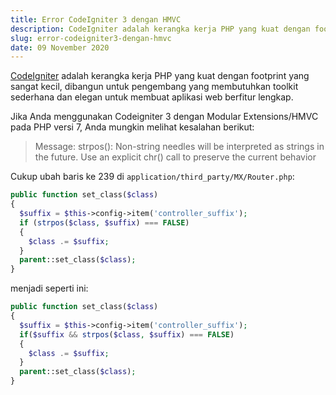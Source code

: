 ```yaml
---
title: Error CodeIgniter 3 dengan HMVC
description: CodeIgniter adalah kerangka kerja PHP yang kuat dengan footprint yang sangat kecil, dibangun untuk pengembang yang membutuhkan toolkit sederhana dan elegan untuk membuat aplikasi web berfitur lengkap.
slug: error-codeigniter3-dengan-hmvc
date: 09 November 2020
---
```


[CodeIgniter](https://codeigniter.com) adalah kerangka kerja PHP yang kuat dengan footprint yang sangat kecil, dibangun untuk pengembang yang membutuhkan toolkit sederhana dan elegan untuk membuat aplikasi web berfitur lengkap.

Jika Anda menggunakan Codeigniter 3 dengan Modular Extensions/HMVC pada PHP versi 7, Anda mungkin melihat kesalahan berikut:

> Message: strpos(): Non-string needles will be interpreted as strings in the future. Use an explicit chr() call to preserve the current behavior

Cukup ubah baris ke 239 di `application/third_party/MX/Router.php`:

```php
public function set_class($class)
{
  $suffix = $this->config->item('controller_suffix');
  if (strpos($class, $suffix) === FALSE)
  {
    $class .= $suffix;
  }
  parent::set_class($class);
} 
```

menjadi seperti ini:

```php
public function set_class($class)
{
  $suffix = $this->config->item('controller_suffix');
  if($suffix && strpos($class, $suffix) === FALSE)
  {
    $class .= $suffix;
  }
  parent::set_class($class);
} 
```
